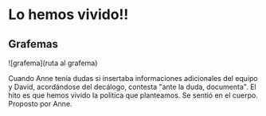 # Lo hemos vivido!! 

## Grafemas

![grafema](ruta al grafema)

Cuando Anne tenía dudas si insertaba informaciones adicionales del equipo y David, acordándose del decálogo, contesta "ante la duda, documenta". El hito es que hemos vivido la política que planteamos. Se sentió en el cuerpo. Proposto por Anne. 
